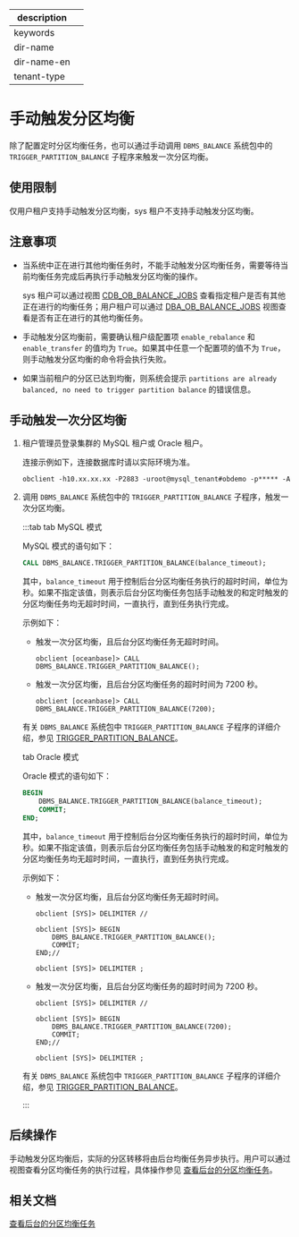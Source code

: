 |description||
|---|---|
|keywords||
|dir-name||
|dir-name-en||
|tenant-type||

# 手动触发分区均衡

除了配置定时分区均衡任务，也可以通过手动调用 `DBMS_BALANCE` 系统包中的 `TRIGGER_PARTITION_BALANCE` 子程序来触发一次分区均衡。

## 使用限制

仅用户租户支持手动触发分区均衡，sys 租户不支持手动触发分区均衡。

## 注意事项

* 当系统中正在进行其他均衡任务时，不能手动触发分区均衡任务，需要等待当前均衡任务完成后再执行手动触发分区均衡的操作。

   sys 租户可以通过视图 [CDB_OB_BALANCE_JOBS](../../../../700.reference/700.system-views/300.system-view-of-sys-tenant/200.dictionary-view-of-sys-tenant/22400.cdb_ob_balance_jobs-of-sys-tenant.md) 查看指定租户是否有其他正在进行的均衡任务；用户租户可以通过 [DBA_OB_BALANCE_JOBS](../../../../700.reference/700.system-views/400.system-view-of-mysql-mode/200.dictionary-view-of-mysql-mode/22300.dba_ob_balance_jobs-of-mysql-mode.md) 视图查看是否有正在进行的其他均衡任务。

* 手动触发分区均衡前，需要确认租户级配置项 `enable_rebalance` 和 `enable_transfer` 的值均为 `True`。如果其中任意一个配置项的值不为 `True`，则手动触发分区均衡的命令将会执行失败。

* 如果当前租户的分区已达到均衡，则系统会提示 `partitions are already balanced, no need to trigger partition balance` 的错误信息。

## 手动触发一次分区均衡

1. 租户管理员登录集群的 MySQL 租户或 Oracle 租户。

   连接示例如下，连接数据库时请以实际环境为准。

   ```shell
   obclient -h10.xx.xx.xx -P2883 -uroot@mysql_tenant#obdemo -p***** -A
   ```

2. 调用 `DBMS_BALANCE` 系统包中的 `TRIGGER_PARTITION_BALANCE` 子程序，触发一次分区均衡。

    :::tab
    tab MySQL 模式

    MySQL 模式的语句如下：

    ```sql
    CALL DBMS_BALANCE.TRIGGER_PARTITION_BALANCE(balance_timeout);
    ```

    其中，`balance_timeout` 用于控制后台分区均衡任务执行的超时时间，单位为秒。如果不指定该值，则表示后台分区均衡任务包括手动触发的和定时触发的分区均衡任务均无超时时间，一直执行，直到任务执行完成。

    示例如下：

    * 触发一次分区均衡，且后台分区均衡任务无超时时间。

      ```shell
      obclient [oceanbase]> CALL DBMS_BALANCE.TRIGGER_PARTITION_BALANCE(); 
      ```

    * 触发一次分区均衡，且后台分区均衡任务的超时时间为 7200 秒。

      ```shell
      obclient [oceanbase]> CALL DBMS_BALANCE.TRIGGER_PARTITION_BALANCE(7200); 
      ```

    有关 `DBMS_BALANCE` 系统包中 `TRIGGER_PARTITION_BALANCE` 子程序的详细介绍，参见 [TRIGGER_PARTITION_BALANCE](../../../../700.reference/700.system-packages/100.dbms-balance-package/200.trigger-partition-balance-of-mysql-mode)。

    tab Oracle 模式

    Oracle 模式的语句如下：

    ```sql
    BEGIN
        DBMS_BALANCE.TRIGGER_PARTITION_BALANCE(balance_timeout); 
        COMMIT;
    END;
    ```

    其中，`balance_timeout` 用于控制后台分区均衡任务执行的超时时间，单位为秒。如果不指定该值，则表示后台分区均衡任务包括手动触发的和定时触发的分区均衡任务均无超时时间，一直执行，直到任务执行完成。

    示例如下：

    * 触发一次分区均衡，且后台分区均衡任务无超时时间。

      ```shell
      obclient [SYS]> DELIMITER //
      ```

      ```shell
      obclient [SYS]> BEGIN
          DBMS_BALANCE.TRIGGER_PARTITION_BALANCE(); 
          COMMIT;
      END;//
      ```

      ```shell
      obclient [SYS]> DELIMITER ; 
      ```

    * 触发一次分区均衡，且后台分区均衡任务的超时时间为 7200 秒。

      ```shell
      obclient [SYS]> DELIMITER //
      ```

      ```shell
      obclient [SYS]> BEGIN
          DBMS_BALANCE.TRIGGER_PARTITION_BALANCE(7200); 
          COMMIT;
      END;//
      ```

      ```shell
      obclient [SYS]> DELIMITER ;
      ```

    有关 `DBMS_BALANCE` 系统包中 `TRIGGER_PARTITION_BALANCE` 子程序的详细介绍，参见 [TRIGGER_PARTITION_BALANCE](../../../../700.reference/700.system-packages/100.dbms-balance-package/200.trigger-partition-balance-of-oracle-mode)。
  
    :::

## 后续操作

手动触发分区均衡后，实际的分区转移将由后台均衡任务异步执行。用户可以通过视图查看分区均衡任务的执行过程，具体操作参见 [查看后台的分区均衡任务](500.view-background-partition-balancing-task.md)。

## 相关文档

[查看后台的分区均衡任务](500.view-background-partition-balancing-task.md)